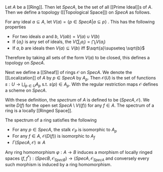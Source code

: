
Let $A$ be a [[Ring]]. Then let $Spec A$, be the set of all [[Prime Ideal]]s of $A$. Then we define a topology ([[Topological Space]]) on $SpecA$ as follows. 

For any ideal $a\subseteq A$, let 
$V(a)=\{p\in Spec A | a\subseteq p\}$ . This has the following properties 

* For two ideals $a$ and $b$, $V(ab) = V(a)\cup V(b)$ 
* If $\{a_i\}$ is any set of ideals, the $V(\sum_{i}a_i)=\bigcap_i V(a_i)$ 
* If $a,b$ are ideals then $V(a)\subseteq V(b)$ iff $\sqrt{a}\supseteq \sqrt{b}$ 

Therefore by taking all sets of the form $V(a)$ to be closed, this defines a topology on $SpecA$.

Next we define a [[Sheaf]] of rings $\mathcal{O}$ on $Spec A$. We denote the [[Localization]] of $A$ by $p\in SpecA$ by $A_p$. Then $\mathcal{O}(U)$ is the set of functions $s:U\rightarrow \bigsqcup_{p\in U}A_p$ s.t. $s(p)\in A_p$. With the regular restriction maps $\mathcal{O}$ defines a scheme on $Spec A$.

With these definition, the *spectrum* of $A$ is defined to be $(Spec A,\mathcal{O})$. We write $D(f)$ for the open set $SpecA\setminus V((f))$  for any $f\in A$. The spectrum of a ring is a locally [[Ringed Space]].

The spectrum of a ring satisfies the following 

* For any $p\in Spec A$, the stalk $\mathcal{O}_P$ is isomorphic to $A_p$ 
* For any $f\in A$, $\mathcal{O}(D(f))$ is isomorphic to $A_f$
* $\Gamma(SpecA,\mathcal{O})\cong A$ 

Any ring homomorphism $\varphi: A\rightarrow B$ induces a morphism of locally ringed spaces $(f,f^*):(Spec B,\mathcal{O}_{SpecB})\rightarrow (SpecA,\mathcal{O}_{SpecA}$ and conversely every such morphism is induced by a ring homomorphism. 
